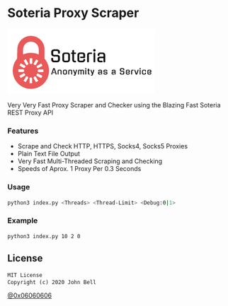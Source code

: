 # Soteria Proxy Scraper
![Soteria](https://github.com/0x06060606/Soteria_API/blob/master/soteria.png?raw=true "Soteria - Anonymity as a Service")

Very Very Fast Proxy Scraper and Checker using the Blazing Fast Soteria REST Proxy API 

### Features
* Scrape and Check HTTP, HTTPS, Socks4, Socks5 Proxies
* Plain Text File Output
* Very Fast Multi-Threaded Scraping and Checking
* Speeds of Aprox. 1 Proxy Per 0.3 Seconds

### Usage
```bash
python3 index.py <Threads> <Thread-Limit> <Debug:0|1>
```

### Example
```bash
python3 index.py 10 2 0
```

License
----
```license
MIT License
Copyright (c) 2020 John Bell
```

[@0x06060606](https://twitter.com/0x06060606 "My Twitter")

